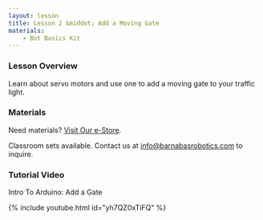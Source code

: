 ```yaml
---
layout: lesson
title: Lesson 2 &middot; Add a Moving Gate
materials:
    - Bot Basics Kit
---
```

### Lesson Overview

Learn about servo motors and use one to add a moving gate to your traffic light.

### Materials

Need materials?  [Visit Our e-Store](https://shop.barnabasrobotics.com/).  

Classroom sets available.  Contact us at info@barnabasrobotics.com to inquire. 

### Tutorial Video

Intro To Arduino: Add a Gate

{% include youtube.html id="yh7QZ0xTiFQ" %}